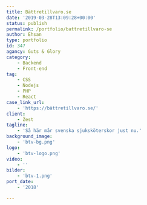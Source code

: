 ```yaml
---
title: Bättretillvaro.se
date: '2019-03-28T13:09:28+00:00'
status: publish
permalink: /portfolio/battretillvaro-se
author: Ehsan
type: portfolio
id: 347
agancy: Guts & Glory
category:
    - Backend
    - Front-end
tag:
    - CSS
    - Nodejs
    - PHP
    - React
case_link_url:
    - 'https://bättretillvaro.se/'
client:
    - Zest
tagline:
    - 'Så här mår svenska sjuksköterskor just nu.'
background_image:
    - 'btv-bg.png'
logo:
    - 'btv-logo.png'
video:
    - ''
bilder:
    - 'btv-1.png'
port_date:
    - '2018'

---
```



